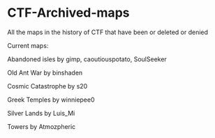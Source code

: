 # CTF-Archived-maps
All the maps in the history of CTF that have been or deleted or denied

Current maps:

Abandoned isles by gimp, caoutiouspotato, SoulSeeker

Old Ant War by binshaden

Cosmic Catastrophe by s20

Greek Temples by winniepee0

Silver Lands by Luis_Mi

Towers by Atmozpheric
